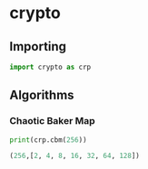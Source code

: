 # crypto

## Importing

```python
import crypto as crp
``` 

## Algorithms

### Chaotic Baker Map

```python
print(crp.cbm(256))

(256,[2, 4, 8, 16, 32, 64, 128])
```